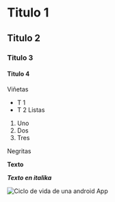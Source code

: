 # Titulo 1
## Titulo 2
### Titulo 3
#### Titulo 4
Viñetas
* T 1
* T 2
Listas
1. Uno
2. Dos
3. Tres
   
Negritas

**Texto** 

_**Texto en italika**_

![Ciclo de vida de una android App](https://www.develou.com/wp-content/uploads/2020/11/arquitectura-android-app-viewmodel.png)
